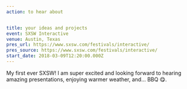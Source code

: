 ```yaml
---
action: to hear about


title: your ideas and projects
event: SXSW Interactive
venue: Austin, Texas
pres_url: https://www.sxsw.com/festivals/interactive/
pres_source: https://www.sxsw.com/festivals/interactive/
start_date: 2018-03-09T12:20:00.000Z
---
```


My first ever SXSW! I am super excited and looking forward to hearing amazing presentations, enjoying warmer weather, and… BBQ 😋.

